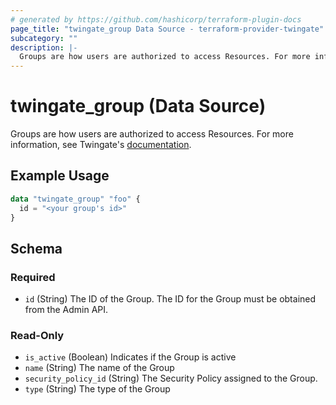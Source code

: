 ```yaml
---
# generated by https://github.com/hashicorp/terraform-plugin-docs
page_title: "twingate_group Data Source - terraform-provider-twingate"
subcategory: ""
description: |-
  Groups are how users are authorized to access Resources. For more information, see Twingate's documentation https://docs.twingate.com/docs/groups.
---
```


# twingate_group (Data Source)

Groups are how users are authorized to access Resources. For more information, see Twingate's [documentation](https://docs.twingate.com/docs/groups).

## Example Usage

```terraform
data "twingate_group" "foo" {
  id = "<your group's id>"
}
```

<!-- schema generated by tfplugindocs -->
## Schema

### Required

- `id` (String) The ID of the Group. The ID for the Group must be obtained from the Admin API.

### Read-Only

- `is_active` (Boolean) Indicates if the Group is active
- `name` (String) The name of the Group
- `security_policy_id` (String) The Security Policy assigned to the Group.
- `type` (String) The type of the Group


